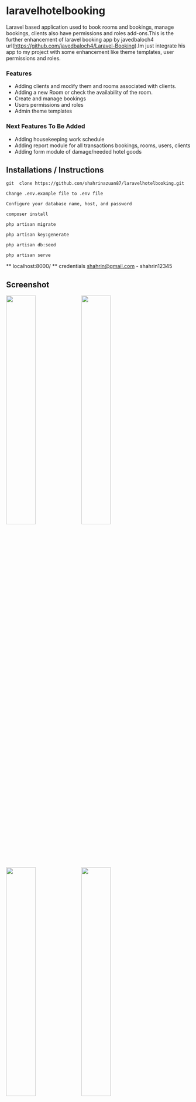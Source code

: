 # laravelhotelbooking
Laravel based application used to book rooms and bookings, manage bookings, clients also have permissions and roles add-ons.This is the further enhancement of laravel booking app by javedbaloch4 url(https://github.com/javedbaloch4/Laravel-Booking).Im just integrate his app to my project with some enhancement like theme templates, user permissions and roles. 

### Features
* Adding clients and modify them and rooms associated with clients.
* Adding a new Room or check the availability of the room.
* Create and manage bookings
* Users permissions and roles
* Admin theme templates

### Next Features To Be Added
* Adding housekeeping work schedule 
* Adding report module for all transactions bookings, rooms, users, clients
* Adding form module of damage/needed hotel goods 

## Installations / Instructions

``` git  clone https://github.com/shahrinazuan87/laravelhotelbooking.git ```

``` Change .env.example file to .env file ``` 

``` Configure your database name, host, and password ``` 

``` composer install ```

``` php artisan migrate ```

``` php artisan key:generate ```

``` php artisan db:seed ```

``` php artisan serve ```

** localhost:8000/ ** credentials shahrin@gmail.com - shahrin12345

## Screenshot

<img src="/screenshotsystem/dashboard.PNG" width="40%"> <img src="/screenshotsystem/rooms.PNG" width="40%">
<img src="/screenshotsystem/permission.PNG" width="40%"> <img src="/screenshotsystem/clients.PNG" width="40%">
<img src="/screenshotsystem/users.PNG" width="40%"> <img src="/screenshotsystem/booking list.PNG" width="40%">
<img src="/screenshotsystem/cancelled booking.PNG" width="40%">





